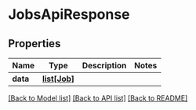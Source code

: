 # JobsApiResponse

## Properties
Name | Type | Description | Notes
------------ | ------------- | ------------- | -------------
**data** | [**list[Job]**](Job.md) |  | 

[[Back to Model list]](../README.md#documentation-for-models) [[Back to API list]](../README.md#documentation-for-api-endpoints) [[Back to README]](../README.md)


